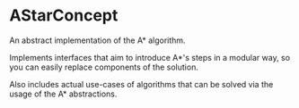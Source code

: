 # AStarConcept
An abstract implementation of the A* algorithm.

Implements interfaces that aim to introduce A*'s steps in a modular way, so you can easily replace components of the solution.

Also includes actual use-cases of algorithms that can be solved via the usage of the A* abstractions.
